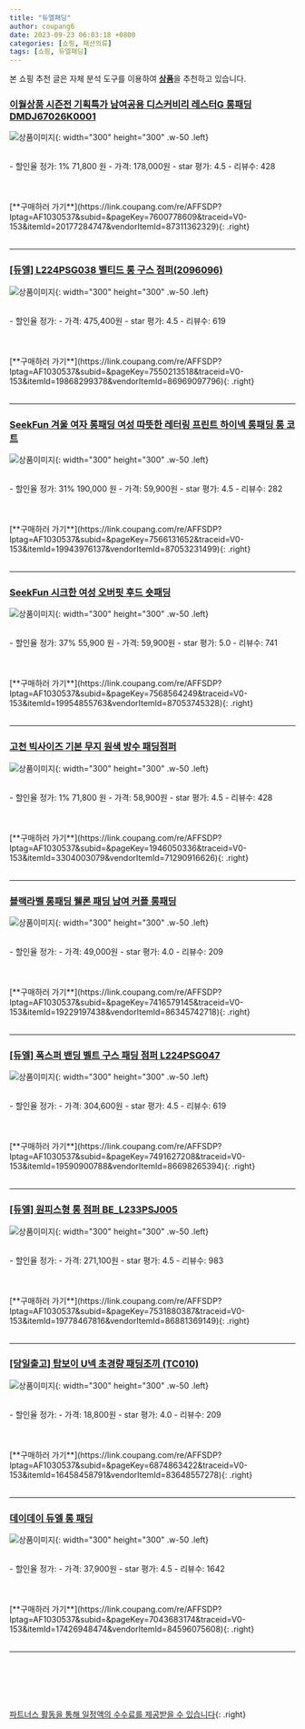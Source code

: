 ```yaml
---
title: "듀엘패딩"
author: coupang6
date: 2023-09-23 06:03:18 +0800
categories: [쇼핑, 패션의류]
tags: [쇼핑, 듀엘패딩]
---
```


본 쇼핑 추천 글은 자체 분석 도구를 이용하여 [**상품**](https://link.coupang.com/a/bao1ui)을 추천하고 있습니다.

### [이월상품 시즌전 기획특가 남여공용 디스커비리 레스터G 롱패딩 DMDJ67026K0001](https://link.coupang.com/re/AFFSDP?lptag=AF1030537&subid=&pageKey=7600778609&traceid=V0-153&itemId=20177284747&vendorItemId=87311362329)

![상품이미지](https://thumbnail10.coupangcdn.com/thumbnails/remote/230x230ex/image/vendor_inventory/9a73/719452d4103f6b2a5863198a1ddfe5c281eba8b157cbc0f13ba829962e71.png){: width="300" height="300" .w-50 .left}


<br>
- 할인율 정가: 1%  71,800   원
- 가격: 178,000원
- star 평가: 4.5
- 리뷰수: 428
<br>
<br>
<br>
<br>
[**구매하러 가기**](https://link.coupang.com/re/AFFSDP?lptag=AF1030537&subid=&pageKey=7600778609&traceid=V0-153&itemId=20177284747&vendorItemId=87311362329){: .right}
<br>
<br>

---

### [[듀엘] L224PSG038 벨티드 롱 구스 점퍼(2096096)](https://link.coupang.com/re/AFFSDP?lptag=AF1030537&subid=&pageKey=7550213518&traceid=V0-153&itemId=19868299378&vendorItemId=86969097796)

![상품이미지](https://thumbnail7.coupangcdn.com/thumbnails/remote/230x230ex/image/vendor_inventory/fc6c/a3541e1c43be72bff9c59065bb37d54f29cbb092543b2bf4934b4d891f79.jpg){: width="300" height="300" .w-50 .left}


<br>
- 할인율 정가: 
- 가격: 475,400원
- star 평가: 4.5
- 리뷰수: 619
<br>
<br>
<br>
<br>
[**구매하러 가기**](https://link.coupang.com/re/AFFSDP?lptag=AF1030537&subid=&pageKey=7550213518&traceid=V0-153&itemId=19868299378&vendorItemId=86969097796){: .right}
<br>
<br>

---

### [SeekFun 겨울 여자 롱패딩 여성 따뜻한 레터링 프린트 하이넥 롱패딩 롱 코트](https://link.coupang.com/re/AFFSDP?lptag=AF1030537&subid=&pageKey=7566131652&traceid=V0-153&itemId=19943976137&vendorItemId=87053231499)

![상품이미지](https://thumbnail6.coupangcdn.com/thumbnails/remote/230x230ex/image/vendor_inventory/b876/82a259e39935cd2709b90b6243017345368a7d815a5680d4a4138b3bd17c.jpg){: width="300" height="300" .w-50 .left}


<br>
- 할인율 정가: 31%  190,000   원
- 가격: 59,900원
- star 평가: 4.5
- 리뷰수: 282
<br>
<br>
<br>
<br>
[**구매하러 가기**](https://link.coupang.com/re/AFFSDP?lptag=AF1030537&subid=&pageKey=7566131652&traceid=V0-153&itemId=19943976137&vendorItemId=87053231499){: .right}
<br>
<br>

---

### [SeekFun 시크한 여성 오버핏 후드 숏패딩](https://link.coupang.com/re/AFFSDP?lptag=AF1030537&subid=&pageKey=7568564249&traceid=V0-153&itemId=19954855763&vendorItemId=87053745328)

![상품이미지](https://thumbnail6.coupangcdn.com/thumbnails/remote/230x230ex/image/vendor_inventory/48f9/d66fab70656fd664fa5b14a70f9d14b5c158290ad4e24e4c545625521f7f.jpg){: width="300" height="300" .w-50 .left}


<br>
- 할인율 정가: 37%  55,900   원
- 가격: 59,900원
- star 평가: 5.0
- 리뷰수: 741
<br>
<br>
<br>
<br>
[**구매하러 가기**](https://link.coupang.com/re/AFFSDP?lptag=AF1030537&subid=&pageKey=7568564249&traceid=V0-153&itemId=19954855763&vendorItemId=87053745328){: .right}
<br>
<br>

---

### [고천 빅사이즈 기본 무지 원색 방수 패딩점퍼](https://link.coupang.com/re/AFFSDP?lptag=AF1030537&subid=&pageKey=1946050336&traceid=V0-153&itemId=3304003079&vendorItemId=71290916626)

![상품이미지](https://thumbnail10.coupangcdn.com/thumbnails/remote/230x230ex/image/vendor_inventory/0ab0/d654948af5a9746490c52ecb572ceb8da2c26dafce6bed79491451011d62.JPG){: width="300" height="300" .w-50 .left}


<br>
- 할인율 정가: 1%  71,800   원
- 가격: 58,900원
- star 평가: 4.5
- 리뷰수: 428
<br>
<br>
<br>
<br>
[**구매하러 가기**](https://link.coupang.com/re/AFFSDP?lptag=AF1030537&subid=&pageKey=1946050336&traceid=V0-153&itemId=3304003079&vendorItemId=71290916626){: .right}
<br>
<br>

---

### [블랙라벨 롱패딩 웰론 패딩 남여 커플 롱패딩](https://link.coupang.com/re/AFFSDP?lptag=AF1030537&subid=&pageKey=7416579145&traceid=V0-153&itemId=19229197438&vendorItemId=86345742718)

![상품이미지](https://thumbnail9.coupangcdn.com/thumbnails/remote/230x230ex/image/vendor_inventory/b886/937b87e3640e506f706f7c5aca57816602649da15a80f84af1cb8772e189.jpg){: width="300" height="300" .w-50 .left}


<br>
- 할인율 정가: 
- 가격: 49,000원
- star 평가: 4.0
- 리뷰수: 209
<br>
<br>
<br>
<br>
[**구매하러 가기**](https://link.coupang.com/re/AFFSDP?lptag=AF1030537&subid=&pageKey=7416579145&traceid=V0-153&itemId=19229197438&vendorItemId=86345742718){: .right}
<br>
<br>

---

### [[듀엘] 폭스퍼 밴딩 벨트 구스 패딩 점퍼 L224PSG047](https://link.coupang.com/re/AFFSDP?lptag=AF1030537&subid=&pageKey=7491627208&traceid=V0-153&itemId=19590900788&vendorItemId=86698265394)

![상품이미지](https://thumbnail10.coupangcdn.com/thumbnails/remote/230x230ex/image/vendor_inventory/4365/de99811e1ba1406e6f0a9d8d7b6b39b2aba15f462e6d673ac134a38f72f7.jpg){: width="300" height="300" .w-50 .left}


<br>
- 할인율 정가: 
- 가격: 304,600원
- star 평가: 4.5
- 리뷰수: 619
<br>
<br>
<br>
<br>
[**구매하러 가기**](https://link.coupang.com/re/AFFSDP?lptag=AF1030537&subid=&pageKey=7491627208&traceid=V0-153&itemId=19590900788&vendorItemId=86698265394){: .right}
<br>
<br>

---

### [[듀엘] 원피스형 롱 점퍼 BE_L233PSJ005](https://link.coupang.com/re/AFFSDP?lptag=AF1030537&subid=&pageKey=7531880387&traceid=V0-153&itemId=19778467816&vendorItemId=86881369149)

![상품이미지](https://thumbnail10.coupangcdn.com/thumbnails/remote/230x230ex/image/vendor_inventory/7a79/c865a12b6bcc1fa77bd0dc44d4d926492543a292e52ae597a5f5947a83a1.jpg){: width="300" height="300" .w-50 .left}


<br>
- 할인율 정가: 
- 가격: 271,100원
- star 평가: 4.5
- 리뷰수: 983
<br>
<br>
<br>
<br>
[**구매하러 가기**](https://link.coupang.com/re/AFFSDP?lptag=AF1030537&subid=&pageKey=7531880387&traceid=V0-153&itemId=19778467816&vendorItemId=86881369149){: .right}
<br>
<br>

---

### [[당일출고] 탑보이 U넥 초경량 패딩조끼 (TC010)](https://link.coupang.com/re/AFFSDP?lptag=AF1030537&subid=&pageKey=6874863422&traceid=V0-153&itemId=16458458791&vendorItemId=83648557278)

![상품이미지](https://thumbnail10.coupangcdn.com/thumbnails/remote/230x230ex/image/vendor_inventory/a923/fef86558279831c8d485c3e24eae9083295e5ae227fa31e2bd20a362456c.jpg){: width="300" height="300" .w-50 .left}


<br>
- 할인율 정가: 
- 가격: 18,800원
- star 평가: 4.0
- 리뷰수: 209
<br>
<br>
<br>
<br>
[**구매하러 가기**](https://link.coupang.com/re/AFFSDP?lptag=AF1030537&subid=&pageKey=6874863422&traceid=V0-153&itemId=16458458791&vendorItemId=83648557278){: .right}
<br>
<br>

---

### [데이데이 듀엘 롱 패딩](https://link.coupang.com/re/AFFSDP?lptag=AF1030537&subid=&pageKey=7043683174&traceid=V0-153&itemId=17426948474&vendorItemId=84596075608)

![상품이미지](https://thumbnail10.coupangcdn.com/thumbnails/remote/230x230ex/image/vendor_inventory/5984/b2289ee068b29a38a999264b11fa14e44440178697289849a7f791f0609e.jpg){: width="300" height="300" .w-50 .left}


<br>
- 할인율 정가: 
- 가격: 37,900원
- star 평가: 4.5
- 리뷰수: 1642
<br>
<br>
<br>
<br>
[**구매하러 가기**](https://link.coupang.com/re/AFFSDP?lptag=AF1030537&subid=&pageKey=7043683174&traceid=V0-153&itemId=17426948474&vendorItemId=84596075608){: .right}
<br>
<br>

---
<br><br><br><br><br> [파트너스 활동을 통해 일정액의 수수료를 제공받을 수 있습니다](https://link.coupang.com/a/bao1ui){: .right}